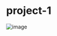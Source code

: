 # project-1
![image](https://github.com/SreenuDevOp/project-1/assets/155275738/dcedd017-3377-470b-8d08-19bdcc446508)
